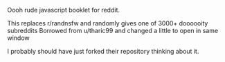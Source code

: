 Oooh rude javascript booklet for reddit. 

This replaces r/randnsfw and randomly gives one of 3000+ doooooity subreddits
Borrowed from u/tharic99 and changed a little to open in same window

I probably should have just forked their repository thinking about it.
